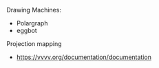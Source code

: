 Drawing Machines:

* Polargraph
* eggbot

Projection mapping

* https://vvvv.org/documentation/documentation





